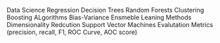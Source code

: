 Data Science
Regression
Decision Trees
Random Forests
Clustering
Boosting ALgorithms
Bias-Variance
Ensmeble Leaning Methods
Dimensionality Redcution
Support Vector Machines
Evalutation Metrics (precision, recall, F1, ROC Curve, AOC score)
